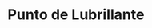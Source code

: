 ---
title: "Punto de Lubrillante"
url: /santiago-de-cuba/punto-de-lubrillante/
shop: combustible
---